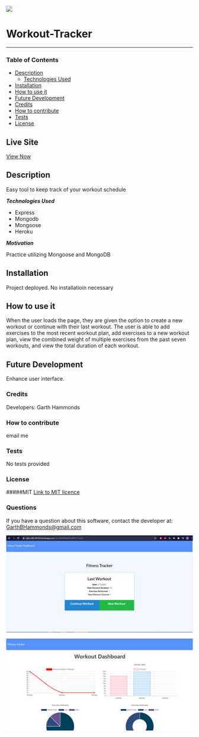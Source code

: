 [<img src="https://img.shields.io/badge/License-MIT-%23cdd755.svg?style=flat-square">](<https://opensource.org/licenses/MIT>)
# Workout-Tracker <!-- omit in toc -->
--- 
### Table of Contents

- [Description](#description)
  - [Technologies Used](#technologies-used)
- [Installation](#installation)
- [How to use it](#how-to-use-it)
- [Future Development](#future-development)
- [Credits](#credits)
- [How to contribute](#how-to-contribute)
- [Tests](#tests)
- [License](#license)

## Live Site
[View Now](https://salty-cliffs-88136.herokuapp.com/)

## Description
Easy tool to keep track of your workout schedule

___Technologies Used___
- Express
- Mongodb
- Mongoose
- Heroku


___Motivation___

Practice utilizing Mongoose and MongoDB

## Installation
Project deployed. No installatioin necessary

## How to use it
When the user loads the page, they are given the option to create a new workout or continue with their last workout. The user is able to add exercises to the most recent workout plan, add exercises to a new workout plan, view the combined weight of multiple exercises from the past seven workouts, and view the total duration of each workout. 

## Future Development
Enhance user interface.

### Credits
Developers: Garth Hammonds
### How to contribute
email me

### Tests
No tests provided

### License
#####MIT
[Link to MIT licence](https://opensource.org/licenses/MIT)

### Questions
If you have a question about this software, contact the developer at:
GarthBHammonds@gmail.com

![Screenshot](assets/screenshot.JPG "Screenshot")

![Screenshot](assets/screenshot2.JPG "Screenshot")
